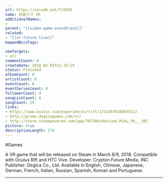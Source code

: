 ```yaml
---
url: https://vocadb.net/T/6592
name: 初音ミク VR
additionalNames: 
- 
parent: "[[video-game-soundtrack]]"
related:
- "[[vr-future-live]]"
mappedNicoTags:

newTargets:
- all
commentCount: 0
createDate: 2018-02-01T21:15:29
status: Finished
albumCount: 0
artistCount: 0
eventCount: 0
eventSeriesCount: 0
followerCount: 4
songListCount: 0
songCount: 25
links: 
- https://www.oculus.com/experiences/rift/1731587616863812/
- http://promo.degicagames.com/vr/
- http://store.steampowered.com/app/707300/Hatsune_Miku_VR___VR/
picture: true
descriptionLength: 274
---
```


#Games

A VR game that will be released on Steam in March 8/9, 2018. Compatible with Oculus Rift and HTC Vive.
Developer: Crypton Future Media, INC
Publisher: Degica Co., Ltd.
Available in English, Chinese, Japanese, German, French, Italian, Russian, Spanish, Korean and Portuguese.

---

